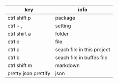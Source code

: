 key|info
-|-
ctrl shift p | package
ctrl + , | setting
ctrl shirt a | folder
ctrl o | file
ctrl p | seach file in this project
ctrl b | seach file in buffes file
ctrl shift m | markdown
pretty json prettify | json
